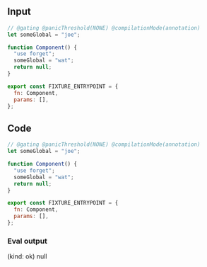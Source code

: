 
## Input

```javascript
// @gating @panicThreshold(NONE) @compilationMode(annotation)
let someGlobal = "joe";

function Component() {
  "use forget";
  someGlobal = "wat";
  return null;
}

export const FIXTURE_ENTRYPOINT = {
  fn: Component,
  params: [],
};

```

## Code

```javascript
// @gating @panicThreshold(NONE) @compilationMode(annotation)
let someGlobal = "joe";

function Component() {
  "use forget";
  someGlobal = "wat";
  return null;
}

export const FIXTURE_ENTRYPOINT = {
  fn: Component,
  params: [],
};

```
      
### Eval output
(kind: ok) null